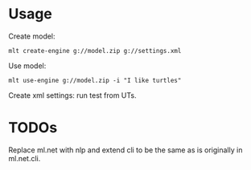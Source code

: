 # Usage
Create model:
```
mlt create-engine g://model.zip g://settings.xml
```
Use model:
```
mlt use-engine g://model.zip -i "I like turtles"
```
Create xml settings: run test from UTs.

# TODOs
Replace ml.net with nlp and extend cli to be the same as is originally in ml.net.cli.
